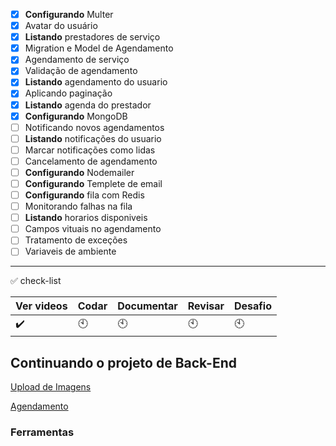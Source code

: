 - [x] __Configurando__ Multer
- [x] Avatar do usuário
- [x] __Listando__ prestadores de serviço
- [x] Migration e Model de Agendamento
- [x] Agendamento de serviço
- [x] Validação de agendamento
- [x] __Listando__ agendamento do usuario
- [x] Aplicando paginação
- [x] __Listando__ agenda do prestador
- [x] __Configurando__ MongoDB
- [ ] Notificando novos agendamentos
- [ ] __Listando__ notificações do usuario
- [ ] Marcar notificações como lidas
- [ ] Cancelamento de agendamento
- [ ] __Configurando__ Nodemailer
- [ ] __Configurando__ Templete de email
- [ ] __Configurando__ fila com Redis
- [ ] Monitorando falhas na fila
- [ ] __Listando__ horarios disponiveis
- [ ] Campos vituais no agendamento
- [ ] Tratamento de exceções
- [ ] Variaveis de ambiente

---

:white_check_mark: check-list

Ver videos | Codar | Documentar| Revisar | Desafio
-----------|-------|-----------|---------|---------
:heavy_check_mark:| :clock10:|:clock10:|:clock10:|:clock10:

## Continuando o projeto de Back-End
[Upload de Imagens](https://github.com/gislainejessica/Course-GoStack-9/tree/master/modulo3/docs/imagem-upload.md)

[Agendamento](https://github.com/gislainejessica/Course-GoStack-9/tree/master/modulo3/docs/agendamento.md)


### Ferramentas




